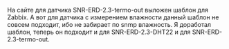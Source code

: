 На сайте для датчика SNR-ERD-2.3-termo-out выложен шаблон для Zabbix.
А вот для датчика с измерением влажности данный шаблон не совсем подходит, ибо не забирает по snmp влажность. 
Я доработал шаблон, теперь он подходит и для SNR-ERD-2.3-DHT22 и для SNR-ERD-2.3-termo-out.
